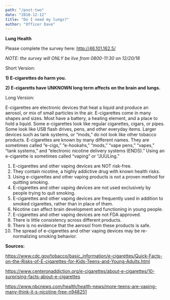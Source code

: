```yaml
---
path: "/post-two"
date: "2018-12-12"
title: "Do I need my lungs?"
author: "Officer Dave"
---
```


**Lung Health** 

Please complete the survey here: http://46.101.162.5/

*NOTE: the survey will ONLY be live from 0800-11:30 on 12/20/18*

Short Version:


**1) E-cigarettes do harm you.**

**2) E-cigaretts have UNKNOWN long term affects on the brain and lungs.**


Long Version:

E-cigarettes are electronic devices that heat a liquid and produce an aerosol, or mix of small particles in the air.
E-cigarettes come in many shapes and sizes. Most have a battery, a heating element, and a place to hold a liquid.
Some e-cigarettes look like regular cigarettes, cigars, or pipes. Some look like USB flash drives, pens, and other everyday items. Larger devices such as tank systems, or “mods,” do not look like other tobacco products.
E-cigarettes are known by many different names. They are sometimes called “e-cigs,” “e-hookahs,” “mods,” “vape pens,” “vapes,” “tank systems,” and “electronic nicotine delivery systems (ENDS).”
Using an e-cigarette is sometimes called “vaping” or “JUULing.”

1. E-cigarettes and other vaping devices are NOT risk-free.
2. They contain nicotine, a highly addictive drug with known health risks.
3. Using e-cigarettes and other vaping products is not a proven method for quitting smoking.
4. E-cigarettes and other vaping devices are not used exclusively by people trying to quit smoking.
5. E-cigarettes and other vaping devices are frequently used in addition to smoked cigarettes, rather than in place of them.
6. Nicotine can affect brain development and functioning in young people.
7. E-cigarettes and other vaping devices are not FDA approved.
8. There is little consistency across different products.
9. There is no evidence that the aerosol from these products is safe.
10. The spread of e-cigarettes and other vaping devices may be re-normalizing smoking behavior.

**Sources:**

https://www.cdc.gov/tobacco/basic_information/e-cigarettes/Quick-Facts-on-the-Risks-of-E-cigarettes-for-Kids-Teens-and-Young-Adults.html

https://www.centeronaddiction.org/e-cigarettes/about-e-cigarettes/10-surprising-facts-about-e-cigarettes

https://www.nbcnews.com/health/health-news/more-teens-are-vaping-many-think-it-s-nicotine-free-n948251



